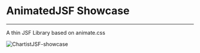 # AnimatedJSF Showcase
***

A thin JSF Library based on animate.css

![ChartistJSF-showcase](http://i.imgur.com/qSQwJ37.gif)

